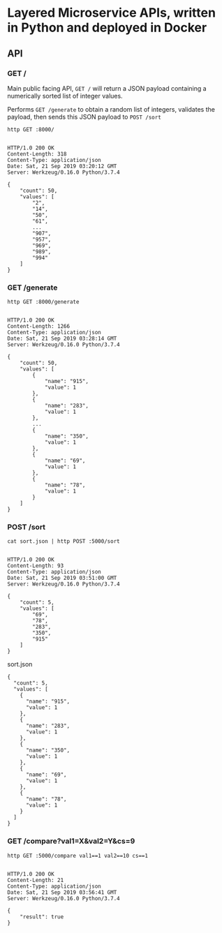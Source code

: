 # Layered Microservice APIs, written in Python and deployed in Docker



## API

### GET /

Main public facing API, ```GET /``` will return a JSON payload containing a numerically sorted list of integer values.

Performs ```GET /generate``` to obtain a random list of integers, validates the payload, then sends this JSON payload to ```POST /sort```


```
http GET :8000/


HTTP/1.0 200 OK
Content-Length: 318
Content-Type: application/json
Date: Sat, 21 Sep 2019 03:20:12 GMT
Server: Werkzeug/0.16.0 Python/3.7.4

{
    "count": 50,
    "values": [
        "2",
        "14",
        "50",
        "61",
        ...
        "907",
        "957",
        "969",
        "989",
        "994"
    ]
}
```

### GET /generate

```
http GET :8000/generate


HTTP/1.0 200 OK
Content-Length: 1266
Content-Type: application/json
Date: Sat, 21 Sep 2019 03:28:14 GMT
Server: Werkzeug/0.16.0 Python/3.7.4

{
    "count": 50,
    "values": [
        {
            "name": "915",
            "value": 1
        },
        {
            "name": "283",
            "value": 1
        },
        ...
        {
            "name": "350",
            "value": 1
        },
        {
            "name": "69",
            "value": 1
        },
        {
            "name": "78",
            "value": 1
        }
    ]
}
```

### POST /sort

```
cat sort.json | http POST :5000/sort


HTTP/1.0 200 OK
Content-Length: 93
Content-Type: application/json
Date: Sat, 21 Sep 2019 03:51:00 GMT
Server: Werkzeug/0.16.0 Python/3.7.4

{
    "count": 5,
    "values": [
        "69",
        "78",
        "283",
        "350",
        "915"
    ]
}
```
sort.json
```
{
  "count": 5,
  "values": [
    {
      "name": "915",
      "value": 1
    },
    {
      "name": "283",
      "value": 1
    },
    {
      "name": "350",
      "value": 1
    },
    {
      "name": "69",
      "value": 1
    },
    {
      "name": "78",
      "value": 1
    }
  ]
}
```

### GET /compare?val1=X&val2=Y&cs=9

```
http GET :5000/compare val1==1 val2==10 cs==1


HTTP/1.0 200 OK
Content-Length: 21
Content-Type: application/json
Date: Sat, 21 Sep 2019 03:56:41 GMT
Server: Werkzeug/0.16.0 Python/3.7.4

{
    "result": true
}
```